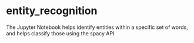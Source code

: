 # entity_recognition
The Jupyter Notebook helps identify entities within a specific set of words, and helps classify those using the spacy API
